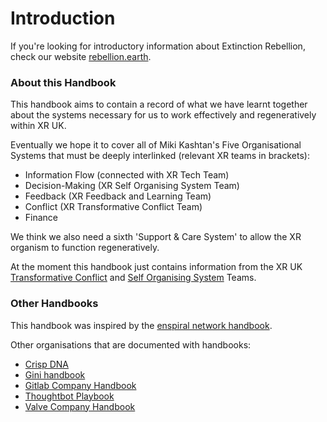 # Introduction

If you're looking for introductory information about Extinction Rebellion, check our website [rebellion.earth](https://rebellion.earth).

### About this Handbook

This handbook aims to contain a record of what we have learnt together about the systems necessary for us to work effectively and regeneratively within XR UK.

Eventually we hope it to cover all of Miki Kashtan's Five Organisational Systems that must be deeply interlinked \(relevant XR teams in brackets\):

* Information Flow \(connected with XR Tech Team\)
* Decision-Making \(XR Self Organising System Team\)
* Feedback \(XR Feedback and Learning Team\)
* Conflict \(XR Transformative Conflict Team\)
* Finance

We think we also need a sixth 'Support & Care System' to allow the XR organism to function regeneratively.

At the moment this handbook just contains information from the XR UK [Transformative Conflict](transformative-conflict/intro.md) and [Self Organising System](sos/intro.md) Teams.

### Other Handbooks

This handbook was inspired by the [enspiral network handbook](https://handbook.enspiral.com/).

Other organisations that are documented with handbooks:

* [Crisp DNA](http://dna.crisp.se/docs/index.html)
* [Gini handbook](https://drive.google.com/file/d/0B44XthBdMmN6bGlfdk8zejdSZUU/view)
* [Gitlab Company Handbook](https://about.gitlab.com/handbook/)
* [Thoughtbot Playbook](https://thoughtbot.com/playbook)
* [Valve Company Handbook](http://www.valvesoftware.com/company/Valve_Handbook_LowRes.pdf)





